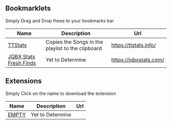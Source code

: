 ## Bookmarklets
Simply Drag and Drop these to your bookmarks bar

| Name        | Description           | Url |
| ------------- |-------------| ----|
| <a href="javascript:(function()%7Bjavascript%3A(function()%257Btitles%20%253D%20document.getElementsByClassName(%22title%22)%253Bi%20%253D%200%253BcopyContents%20%253D%20%22%22%253Bfor(i%20%253D%200%253B%20i%20%3C%20titles.length%253B%20i%252B%252B)%20%257Btitle%20%253D%20titles%255Bi%255D.textContent%253Bitem%20%253D%20titles%255Bi%255D.parentElement.textContent%253Bn%20%253D%20item.indexOf(title)%253Bsongname%20%253D%20item.substr(n%252C%20item.length)%253Ba%20%253D%20copyContents.concat(%22%255Cn%22%20%252B%20songname)%253BcopyContents%20%253D%20a%253B%257Dnavigator.clipboard.writeText(copyContents)%257D)()%7D)()">TTStats</a>      | Copies the Songs in the playlist to the clipboard | https://ttstats.info/ |
| <a href="javascript:(function()%7Bjavascript%3A%24(%22.w3-col.w3-left%3Afirst-child%20div%22).each(function(i)%7Bvar%20track%3D%24(this).text()%3Bvar%20fullThing%3D%24(this).parent().text().replace(track%2C%22%20-%20%22%2Btrack)%3B%24(this).parent().text(fullThing)%3B%7D)%3B%24(%22head%22).append(%22%3Cstyle%20id%3D%5C%22coolThing%5C%22%3E%23thisModal%20.w3-col.w3-left%3Anth-child(2)%20%7B%20user-select%3Anone%3B%20%7D%20.w3-col.w3-left%3Anth-child(3)%20%7B%20user-select%3Anone%3B%20%7D%3C%2Fstyle%3E%22)%7D)()">JQBX Stats Fresh Finds</a>       | Yet to Determine      |   https://jqbxstats.com/ |


## Extensions
Simply Click on the name to download the extension

| Name        | Description           | Url |
| ------------- |-------------| ----|
| <a href="">EMPTY</a>       | Yet to Determine      |  

